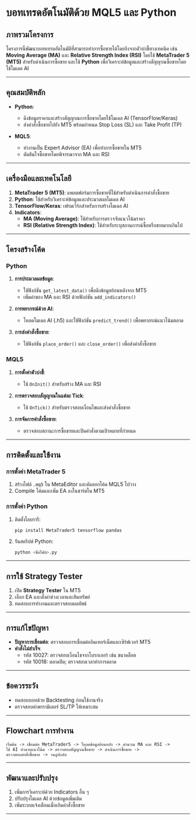 
# บอทเทรดอัตโนมัติด้วย MQL5 และ Python

## ภาพรวมโครงการ

โครงการนี้พัฒนาบอทเทรดอัตโนมัติที่สามารถทำการซื้อขายได้โดยอิงจากตัวบ่งชี้ทางเทคนิค เช่น **Moving Average (MA)** และ **Relative Strength Index (RSI)** โดยใช้ **MetaTrader 5 (MT5)** สำหรับดำเนินการซื้อขาย และใช้ **Python** เพื่อวิเคราะห์ข้อมูลและสร้างสัญญาณซื้อขายโดยใช้โมเดล AI

---

## คุณสมบัติหลัก

- **Python**:
  - ดึงข้อมูลราคาและสร้างสัญญาณการซื้อขายโดยใช้โมเดล AI (TensorFlow/Keras)
  - ส่งคำสั่งซื้อขายไปยัง MT5 พร้อมกำหนด Stop Loss (SL) และ Take Profit (TP)
  
- **MQL5**:
  - ทำงานเป็น Expert Advisor (EA) เพื่อทำการซื้อขายใน MT5
  - ตัดสินใจซื้อขายโดยพิจารณาจาก MA และ RSI

---

## เครื่องมือและเทคโนโลยี

1. **MetaTrader 5 (MT5)**: แพลตฟอร์มการซื้อขายที่ใช้สำหรับดำเนินการคำสั่งซื้อขาย
2. **Python**: ใช้สำหรับวิเคราะห์ข้อมูลและประมวลผลโมเดล AI
3. **TensorFlow/Keras**: เฟรมเวิร์กสำหรับการสร้างโมเดล AI
4. **Indicators**:
   - **MA (Moving Average)**: ใช้สำหรับการตรวจจับแนวโน้มราคา
   - **RSI (Relative Strength Index)**: ใช้สำหรับระบุสถานการณ์ซื้อหรือขายมากเกินไป

---

## โครงสร้างโค้ด

### Python

1. **การประมวลผลข้อมูล**:
   - ใช้ฟังก์ชัน `get_latest_data()` เพื่อดึงข้อมูลย้อนหลังจาก MT5
   - เพิ่มค่าของ MA และ RSI ด้วยฟังก์ชัน `add_indicators()`

2. **การพยากรณ์ด้วย AI**:
   - โหลดโมเดล AI (.h5) และใช้ฟังก์ชัน `predict_trend()` เพื่อพยากรณ์แนวโน้มตลาด

3. **การส่งคำสั่งซื้อขาย**:
   - ใช้ฟังก์ชัน `place_order()` และ `close_order()` เพื่อส่งคำสั่งซื้อขาย

### MQL5

1. **การตั้งค่าตัวบ่งชี้**:
   - ใช้ `OnInit()` สำหรับสร้าง MA และ RSI

2. **การตรวจสอบสัญญาณในแต่ละ Tick**:
   - ใช้ `OnTick()` สำหรับตรวจสอบเงื่อนไขและส่งคำสั่งซื้อขาย

3. **การจัดการคำสั่งซื้อขาย**:
   - ตรวจสอบสถานะการซื้อขายและปิดคำสั่งตามเป้าหมายที่กำหนด

---

## การติดตั้งและใช้งาน

### การตั้งค่า MetaTrader 5
1. สร้างไฟล์ `.mq5` ใน MetaEditor และคัดลอกโค้ด MQL5 ไปวาง
2. Compile โค้ดและเพิ่ม EA ลงในชาร์ตใน MT5

### การตั้งค่า Python
1. ติดตั้งไลบรารี:
   ```bash
   pip install MetaTrader5 tensorflow pandas
   ```
2. รันสคริปต์ Python:
   ```bash
   python <ชื่อไฟล์>.py
   ```

---

## การใช้ Strategy Tester

1. เปิด **Strategy Tester** ใน MT5
2. เลือก EA และตั้งค่าช่วงเวลาและสินทรัพย์
3. ทดสอบการทำงานและตรวจสอบผลลัพธ์

---

## การแก้ไขปัญหา

- **ปัญหาการเชื่อมต่อ**: ตรวจสอบการเชื่อมต่ออินเทอร์เน็ตและเซิร์ฟเวอร์ MT5
- **คำสั่งไม่สำเร็จ**:
  - รหัส 10027: ตรวจสอบเงื่อนไขจากโบรกเกอร์ เช่น ขนาดล็อต
  - รหัส 10018: ตลาดปิด; ตรวจสอบเวลาทำการตลาด

---

## ข้อควรระวัง

- ทดสอบบอทด้วย Backtesting ก่อนใช้งานจริง
- ตรวจสอบค่าพารามิเตอร์ SL/TP ให้เหมาะสม

---

## Flowchart การทำงาน

```text
เริ่มต้น -> เชื่อมต่อ MetaTrader5 -> โหลดข้อมูลย้อนหลัง -> คำนวณ MA และ RSI ->
ใช้ AI ทำนายแนวโน้ม -> ตรวจสอบสัญญาณซื้อขาย -> ดำเนินการซื้อขาย ->
ตรวจสอบคำสั่งซื้อขาย -> วนลูปกลับ
```

---

## พัฒนาและปรับปรุง

1. เพิ่มการวิเคราะห์ด้วย Indicators อื่น ๆ
2. ปรับปรุงโมเดล AI ด้วยข้อมูลเพิ่มเติม
3. เพิ่มระบบแจ้งเตือนเมื่อเกิดคำสั่งซื้อขาย

---

